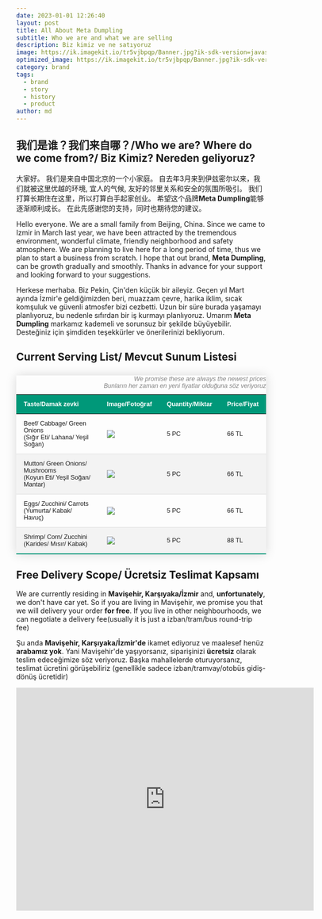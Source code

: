 ```yaml
---
date: 2023-01-01 12:26:40
layout: post
title: All About Meta Dumpling
subtitle: Who we are and what we are selling
description: Biz kimiz ve ne satıyoruz
image: https://ik.imagekit.io/tr5vjbpqp/Banner.jpg?ik-sdk-version=javascript-1.4.3&updatedAt=1673781943662
optimized_image: https://ik.imagekit.io/tr5vjbpqp/Banner.jpg?ik-sdk-version=javascript-1.4.3&updatedAt=1673781943662
category: brand
tags:
  - brand
  - story
  - history
  - product
author: md
---
```

<style>
.styled-table {
    border-collapse: collapse;
    margin: 25px 0;
    font-size: 0.9em;
    font-family: sans-serif;
    min-width: 400px;
    box-shadow: 0 0 20px rgba(0, 0, 0, 0.15);
}
.styled-table caption {
    text-align: right;
    font-style: italic;
    color: grey;
}
.styled-table thead tr {
    background-color: #009879;
    color: #ffffff;
    text-align: left;
}
.styled-table th,
.styled-table td {
    padding: 12px 15px;
}
.styled-table tbody tr {
    border-bottom: 1px solid #dddddd;
}

.styled-table tbody tr:nth-of-type(even) {
    background-color: #f3f3f3;
}

.styled-table tbody tr:last-of-type {
    border-bottom: 2px solid #009879;
}
.styled-table tbody tr.active-row {
    font-weight: bold;
    color: #009879;
}
</style>

## 我们是谁？我们来自哪？/Who we are? Where do we come from?/ Biz Kimiz? Nereden geliyoruz?

大家好。 我们是来自中国北京的一个小家庭。 自去年3月来到伊兹密尔以来，我们就被这里优越的环境, 宜人的气候, 友好的邻里关系和安全的氛围所吸引。 我们打算长期住在这里，所以打算白手起家创业。 希望这个品牌**Meta Dumpling**能够逐渐顺利成长。 在此先感谢您的支持，同时也期待您的建议。

Hello everyone. We are a small family from Beijing, China. Since we came to Izmir in March last year, we have been attracted by the tremendous environment, wonderful climate, friendly neighborhood and safety atmosphere. We are planning to live here for a long period of time, thus we plan to start a business from scratch. I hope that out brand, **Meta Dumpling**, can be growth gradually and smoothly. Thanks in advance for your support and looking forward to your suggestions.

Herkese merhaba. Biz Pekin, Çin'den küçük bir aileyiz. Geçen yıl Mart ayında İzmir'e geldiğimizden beri, muazzam çevre, harika iklim, sıcak komşuluk ve güvenli atmosfer bizi cezbetti. Uzun bir süre burada yaşamayı planlıyoruz, bu nedenle sıfırdan bir iş kurmayı planlıyoruz. Umarım **Meta Dumpling** markamız kademeli ve sorunsuz bir şekilde büyüyebilir. Desteğiniz için şimdiden teşekkürler ve önerilerinizi bekliyorum.

## Current Serving List/ Mevcut Sunum Listesi

<table class="styled-table">
  <caption>We promise these are always the newest prices<br>Bunların her zaman en yeni fiyatlar olduğuna söz veriyoruz</caption>
  <thead>
    <tr>
      <th>Taste/Damak zevki</th>
      <th>Image/Fotoğraf</th>
      <th>Quantity/Miktar</th>
      <th>Price/Fiyat</th>
    </tr>
  </thead>
  <tbody>
    <tr>
      <td>Beef/ Cabbage/ Green Onions<br>(Sığır Eti/ Lahana/ Yeşil Soğan)</td>
      <td><img src="https://ik.imagekit.io/tr5vjbpqp/Product_List/beef_onion_V7-iM_cZQ?ik-sdk-version=javascript-1.4.3&updatedAt=1673814227287"></td>
      <td>5 PC</td>
      <td>66 TL</td>
    </tr>
    <tr>
      <td>Mutton/ Green Onions/ Mushrooms<br>(Koyun Eti/ Yeşil Soğan/ Mantar)</td>
      <td><img src="https://ik.imagekit.io/tr5vjbpqp/Product_List/mutton_onion_8sZZzYqoW?ik-sdk-version=javascript-1.4.3&updatedAt=1673814170148"></td>
      <td>5 PC</td>
      <td>66 TL</td>
    </tr>
    <tr>
      <td>Eggs/ Zucchini/ Carrots<br>(Yumurta/ Kabak/ Havuç)</td>
      <td><img src="https://ik.imagekit.io/tr5vjbpqp/Product_List/carrot_egg_0MM5tLiFq?ik-sdk-version=javascript-1.4.3&updatedAt=1673814203464"></td>
      <td>5 PC</td>
      <td>66 TL</td>
    </tr>
    <tr>
      <td>Shrimp/ Corn/ Zucchini<br>(Karides/ Mısır/ Kabak)</td>
      <td><img src="https://ik.imagekit.io/tr5vjbpqp/Product_List/shrimp_corn_GyGk4oUpb?ik-sdk-version=javascript-1.4.3&updatedAt=1673814229512"></td>
      <td>5 PC</td>
      <td>88 TL</td>
    </tr>

  </tbody>
</table>

## Free Delivery Scope/ Ücretsiz Teslimat Kapsamı

We are currently residing in **Mavişehir, Karşıyaka/İzmir** and, **unfortunately**, we don't have car yet. So if you are living in Mavişehir, we promise you that we will delivery your order **for free**. If you live in other neighbourhoods, we can negotiate a delivery fee(usually it is just a izban/tram/bus round-trip fee)

Şu anda **Mavişehir, Karşıyaka/İzmir'de** ikamet ediyoruz ve maalesef henüz **arabamız yok**. Yani Mavişehir'de yaşıyorsanız, siparişinizi **ücretsiz** olarak teslim edeceğimize söz veriyoruz. Başka mahallelerde oturuyorsanız, teslimat ücretini görüşebiliriz (genellikle sadece izban/tramvay/otobüs gidiş-dönüş ücretidir)

<iframe src="https://www.google.com/maps/embed?pb=!1m18!1m12!1m3!1d16951.40551972477!2d27.061571327286373!3d38.46763197601745!2m3!1f0!2f0!3f0!3m2!1i1024!2i768!4f13.1!3m3!1m2!1s0x14bbda1f497f1bfb%3A0xf32d92809bcd432c!2zTWF2acWfZWhpciwgS2FyxZ_EsXlha2EvxLB6bWly!5e0!3m2!1sen!2str!4v1673816329884!5m2!1sen!2str" width="600" height="450" style="border:0;" allowfullscreen="" loading="lazy" referrerpolicy="no-referrer-when-downgrade"></iframe>

<!--


HTML defines a long list of available inline tags, a complete list of which can be found on the [Mozilla Developer Network](https://developer.mozilla.org/en-US/docs/Web/HTML/Element).

- **To bold text**, use `<strong>`.
- *To italicize text*, use `<em>`.
- Abbreviations, like <abbr title="HyperText Markup Langage">HTML</abbr> should use `<abbr>`, with an optional `title` attribute for the full phrase.
- Citations, like <cite>&mdash; Thiago Rossener</cite>, should use `<cite>`.
- <del>Deleted</del> text should use `<del>` and <ins>inserted</ins> text should use `<ins>`.
- Superscript <sup>text</sup> uses `<sup>` and subscript <sub>text</sub> uses `<sub>`.

Most of these elements are styled by browsers with few modifications on our part.

# Heading 1

## Heading 2

### Heading 3

#### Heading 4 -->
